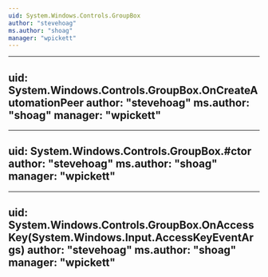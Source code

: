 ```yaml
---
uid: System.Windows.Controls.GroupBox
author: "stevehoag"
ms.author: "shoag"
manager: "wpickett"
---
```


---
uid: System.Windows.Controls.GroupBox.OnCreateAutomationPeer
author: "stevehoag"
ms.author: "shoag"
manager: "wpickett"
---

---
uid: System.Windows.Controls.GroupBox.#ctor
author: "stevehoag"
ms.author: "shoag"
manager: "wpickett"
---

---
uid: System.Windows.Controls.GroupBox.OnAccessKey(System.Windows.Input.AccessKeyEventArgs)
author: "stevehoag"
ms.author: "shoag"
manager: "wpickett"
---
